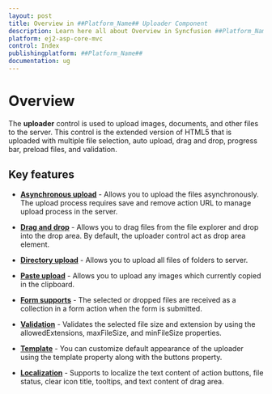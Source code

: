 ```yaml
---
layout: post
title: Overview in ##Platform_Name## Uploader Component
description: Learn here all about Overview in Syncfusion ##Platform_Name## Uploader component of Syncfusion Essential JS 2 and more.
platform: ej2-asp-core-mvc
control: Index
publishingplatform: ##Platform_Name##
documentation: ug
---
```


# Overview

The **uploader** control is used to upload images, documents, and other files to the server. 
This control is the extended version of HTML5 that is uploaded with multiple file selection, auto upload, drag and drop, progress bar, preload files, and validation.

## Key features

* **[Asynchronous upload](./async/)** - Allows you to upload the files asynchronously. 
The upload process requires save and remove action URL to manage upload process in the server.

* **[Drag and drop](./file-source/#drag-and-drop)** - Allows you to drag files from the file explorer and drop into the drop area. 
By default, the uploader control act as drop area element.

* **[Directory upload](./file-source/#directory-upload)** - Allows you to upload all files of folders to server.

* **[Paste upload](./file-source/#paste-to-upload)** - Allows you to upload any images which currently copied in the clipboard.

* **[Form supports](./form-support/)** - The selected or dropped files are received as a collection in a form action when the form is submitted.

* **[Validation](./validation/)** - Validates the selected file size and extension by using the allowedExtensions, maxFileSize, and minFileSize properties.

* **[Template](./template/)** - You can customize default appearance of the uploader using the template property along with the buttons property.

* **[Localization](./localization/)** - Supports to localize the text content of action buttons, file status, clear icon title, tooltips, and text content of drag area.
